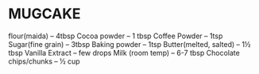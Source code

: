 # MUGCAKE
flour(maida) – 4tbsp
Cocoa powder – 1 tbsp
Coffee Powder – 1tsp
Sugar(fine grain) – 3tbsp
Baking powder – 1tsp
Butter(melted, salted) – 1½ tbsp
Vanilla Extract – few drops
Milk (room temp) – 6-7 tbsp
Chocolate chips/chunks – ½ cup

 







